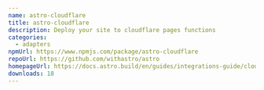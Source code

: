 ```yaml
---
name: astro-cloudflare
title: astro-cloudflare
description: Deploy your site to cloudflare pages functions
categories:
  - adapters
npmUrl: https://www.npmjs.com/package/astro-cloudflare
repoUrl: https://github.com/withastro/astro
homepageUrl: https://docs.astro.build/en/guides/integrations-guide/cloudflare/
downloads: 18
---
```

